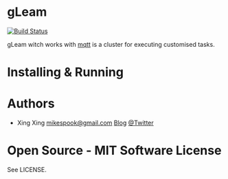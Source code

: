 gLeam
=====

[![Build Status][travis-img]][travis]

gLeam witch works with [mqtt][mqtt] is a cluster for executing customised tasks.

Installing & Running
====================

Authors
=======

 * Xing Xing <mikespook@gmail.com> [Blog](http://mikespook.com) [@Twitter](http://twitter.com/mikespook)

Open Source - MIT Software License
==================================

See LICENSE.

 [mqtt]: http://mqtt.org/
 [travis-img]: https://travis-ci.org/mikespook/gleam.png?branch=master
 [travis]: https://travis-ci.org/mikespook/gleam
